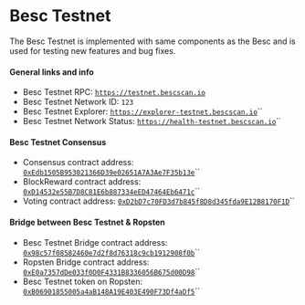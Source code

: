 # Besc Testnet

The Besc Testnet is implemented with same components as the Besc and is used for testing new features and bug fixes.

#### General links and info

* Besc Testnet RPC: [`https://testnet.bescscan.io`](https://testnet.bescscan.io)
* Besc Testnet Network ID: `123`
* Besc Testnet Explorer: [`https://explorer-testnet.bescscan.io`](https://explorer-testnet.bescscan.io)\`\`
* Besc Testnet Network Status: [`https://health-testnet.bescscan.io`](https://health-testnet.bescscan.io)\`\`

#### Besc Testnet Consensus

* Consensus contract address: [`0xEdb1505B953021366D39e02651A7A3Ae7F35b13e`](https://explorer-testnet.bescscan.io/address/0xedb1505b953021366d39e02651a7a3ae7f35b13e)\`\`
* BlockReward contract address: [`0xD14532e55B7D8C81E6b887334eED47464Eb6471c`](https://explorer-testnet.bescscan.io/address/0xd14532e55b7d8c81e6b887334eed47464eb6471c)\`\`
* Voting contract address: [`0xD2bD7c70FD3d7b845f8D8d345fda9E12B8170F1D`](https://explorer-testnet.bescscan.io/address/0xd2bd7c70fd3d7b845f8d8d345fda9e12b8170f1d)\`\`

#### Bridge between Besc Testnet & Ropsten

* Besc Testnet Bridge contract address: [`0x98c57f08582460e7d2f8d76318c9cb1912908f0b`](https://explorer-testnet.bescscan.io/address/0x98c57f08582460e7d2f8d76318c9cb1912908f0b)\`\`
* Ropsten Bridge contract address: [`0xE0a7357dDe033f0D0F4331B8336056B675d00D98`](https://ropsten.etherscan.io/address/0xe0a7357dde033f0d0f4331b8336056b675d00d98)\`\`
* Besc Testnet token on Ropsten: [`0xB06901855005a4aB148A19E403E490F73Df4aDf5`](https://ropsten.etherscan.io/token/0xb06901855005a4ab148a19e403e490f73df4adf5)\`\`

